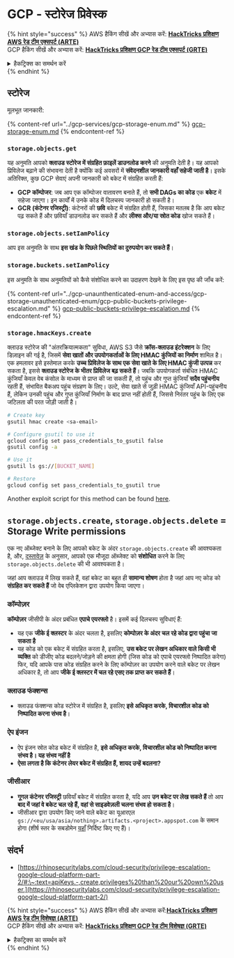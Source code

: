 # GCP - स्टोरेज प्रिवेस्क

{% hint style="success" %}
AWS हैकिंग सीखें और अभ्यास करें: <img src="/.gitbook/assets/image.png" alt="" data-size="line">[**HackTricks प्रशिक्षण AWS रेड टीम एक्सपर्ट (ARTE)**](https://training.hacktricks.xyz/courses/arte)<img src="/.gitbook/assets/image.png" alt="" data-size="line">\
GCP हैकिंग सीखें और अभ्यास करें: <img src="/.gitbook/assets/image (2).png" alt="" data-size="line">[**HackTricks प्रशिक्षण GCP रेड टीम एक्सपर्ट (GRTE)**<img src="/.gitbook/assets/image (2).png" alt="" data-size="line">](https://training.hacktricks.xyz/courses/grte)

<details>

<summary>हैकट्रिक्स का समर्थन करें</summary>

* [**सदस्यता योजनाएं**](https://github.com/sponsors/carlospolop) की जाँच करें!
* **शामिल हों** 💬 [**डिस्कॉर्ड समूह**](https://discord.gg/hRep4RUj7f) या [**टेलीग्राम समूह**](https://t.me/peass) या हमें **ट्विटर** 🐦 [**@hacktricks\_live**](https://twitter.com/hacktricks\_live)** पर फॉलो** करें।
* **हैकिंग ट्रिक्स साझा करें, PRs सबमिट करके** [**HackTricks**](https://github.com/carlospolop/hacktricks) और [**HackTricks Cloud**](https://github.com/carlospolop/hacktricks-cloud) github रेपो में।

</details>
{% endhint %}

## स्टोरेज

मूलभूत जानकारी:

{% content-ref url="../gcp-services/gcp-storage-enum.md" %}
[gcp-storage-enum.md](../gcp-services/gcp-storage-enum.md)
{% endcontent-ref %}

### `storage.objects.get`

यह अनुमति आपको **क्लाउड स्टोरेज में संग्रहित फ़ाइलें डाउनलोड करने** की अनुमति देती है। यह आपको प्रिविलेज बढ़ाने की संभावना देती है क्योंकि कई अवसरों में **संवेदनशील जानकारी वहाँ सहेजी जाती है**। इसके अतिरिक्त, कुछ GCP सेवाएं अपनी जानकारी को बकेट में संग्रहित करती हैं:

* **GCP कॉम्पोजर**: जब आप एक कॉम्पोजर वातावरण बनाते हैं, तो **सभी DAGs का कोड** एक **बकेट** में सहेजा जाएगा। इन कार्यों में उनके कोड में दिलचस्प जानकारी हो सकती है।
* **GCR (कंटेनर रजिस्ट्री)**: कंटेनरों की **छवि** बकेट में संग्रहित होती हैं, जिसका मतलब है कि आप बकेट पढ़ सकते हैं और छवियाँ डाउनलोड कर सकते हैं और **लीक्स और/या स्रोत कोड** खोज सकते हैं।

### `storage.objects.setIamPolicy`

आप इस अनुमति के साथ **इस खंड के पिछले स्थितियों का दुरुपयोग कर सकते हैं**।

### **`storage.buckets.setIamPolicy`**

इस अनुमति के साथ अनुमतियों को कैसे संशोधित करने का उदाहरण देखने के लिए इस पृष्ठ की जाँच करें:

{% content-ref url="../gcp-unaunthenticated-enum-and-access/gcp-storage-unauthenticated-enum/gcp-public-buckets-privilege-escalation.md" %}
[gcp-public-buckets-privilege-escalation.md](../gcp-unaunthenticated-enum-and-access/gcp-storage-unauthenticated-enum/gcp-public-buckets-privilege-escalation.md)
{% endcontent-ref %}

### `storage.hmacKeys.create`

क्लाउड स्टोरेज की "अंतरक्रियात्मकता" सुविधा, AWS S3 जैसे **क्रॉस-क्लाउड इंटरेक्शन** के लिए डिज़ाइन की गई है, जिसमें **सेवा खातों और उपयोगकर्ताओं के लिए HMAC कुंजियों का निर्माण** शामिल है। एक हमलावर इसे इस्तेमाल करके **उच्च प्रिविलेज के साथ एक सेवा खाते के लिए HMAC कुंजी उत्पन्न** कर सकता है, इससे **क्लाउड स्टोरेज के भीतर प्रिविलेज बढ़ सकते हैं**। जबकि उपयोगकर्ता संबंधित HMAC कुंजियाँ केवल वेब कंसोल के माध्यम से प्राप्त की जा सकती हैं, तो पहुंच और गुप्त कुंजियाँ **सदैव पहुंचनीय** रहती हैं, संभावित बैकअप पहुंच संग्रहण के लिए। उल्टे, सेवा खाते से जुड़ी HMAC कुंजियाँ API-पहुंचनीय हैं, लेकिन उनकी पहुंच और गुप्त कुंजियाँ निर्माण के बाद प्राप्त नहीं होती हैं, जिससे निरंतर पहुंच के लिए एक जटिलता की परत जोड़ी जाती है।
```bash
# Create key
gsutil hmac create <sa-email>

# Configure gsutil to use it
gcloud config set pass_credentials_to_gsutil false
gsutil config -a

# Use it
gsutil ls gs://[BUCKET_NAME]

# Restore
gcloud config set pass_credentials_to_gsutil true
```
Another exploit script for this method can be found [here](https://github.com/RhinoSecurityLabs/GCP-IAM-Privilege-Escalation/blob/master/ExploitScripts/storage.hmacKeys.create.py).

## `storage.objects.create`, `storage.objects.delete` = Storage Write permissions

एक नए ऑब्जेक्ट बनाने के लिए आपको बकेट के अंदर `storage.objects.create` की आवश्यकता है, और, [दस्तावेज़](https://cloud.google.com/storage/docs/access-control/iam-permissions#object\_permissions) के अनुसार, आपको एक मौजूदा ऑब्जेक्ट को **संशोधित** करने के लिए `storage.objects.delete` की भी आवश्यकता है।

जहां आप क्लाउड में लिख सकते हैं, वहां बकेट का बहुत ही **सामान्य शोषण** होता है जहां आप नए कोड को **संग्रहित कर सकते हैं** जो वेब एप्लिकेशन द्वारा उपयोग किया जाएगा।

### कॉम्पोज़र

**कॉम्पोज़र** जीसीपी के अंदर प्रबंधित **एपाचे एयरफ्लो** है। इसमें कई दिलचस्प सुविधाएं हैं:

* यह एक **जीके ई क्लस्टर** के अंदर चलता है, इसलिए **कोम्पोज़र के अंदर चल रहे कोड द्वारा पहुंचा जा सकता है**
* यह कोड को एक बकेट में संग्रहित करता है, इसलिए, **उस बकेट पर लेखन अधिकार वाले किसी भी व्यक्ति** को डीजीए कोड बदलने/जोड़ने की क्षमता होगी (जिस कोड को एपाचे एयरफ्लो निष्पादित करेगा)\
फिर, यदि आपके पास कोड संग्रहित करने के लिए कॉम्पोज़र का उपयोग करने वाले बकेट पर लेखन अधिकार है, तो आप **जीके ई क्लस्टर में चल रहे एसए तक प्राप्त कर सकते हैं**।

### क्लाउड फंक्शन्स

* क्लाउड फंक्शन्स कोड स्टोरेज में संग्रहित है, इसलिए **इसे अधिकृत करके, विचारशील कोड को निष्पादित करना संभव है**।

### ऐप इंजन

* ऐप इंजन स्रोत कोड बकेट में संग्रहित है, **इसे अधिकृत करके, विचारशील कोड को निष्पादित करना संभव है। यह संभव नहीं है**
* **ऐसा लगता है कि कंटेनर लेयर बकेट में संग्रहित हैं, शायद उन्हें बदलना?**

### जीसीआर

* **गूगल कंटेनर रजिस्ट्री** छवियाँ बकेट में संग्रहित करता है, यदि आप **उन बकेट पर लेख सकते हैं** तो आप **बाद में जहां वे बकेट चल रहे हैं, वहां से साइडवेज़ली चलना संभव हो सकता है**।
* जीसीआर द्वारा उपयोग किए जाने वाले बकेट का यूआरएल `gs://<eu/usa/asia/nothing>.artifacts.<project>.appspot.com` के समान होगा (शीर्ष स्तर के सबडोमेन [यहाँ](https://cloud.google.com/container-registry/docs/pushing-and-pulling) निर्दिष्ट किए गए हैं)।

## **संदर्भ**

* [https://rhinosecuritylabs.com/cloud-security/privilege-escalation-google-cloud-platform-part-2/#:\~:text=apiKeys.-,create,privileges%20than%20our%20own%20user.](https://rhinosecuritylabs.com/cloud-security/privilege-escalation-google-cloud-platform-part-2/)

{% hint style="success" %}
AWS हैकिंग सीखें और अभ्यास करें:<img src="/.gitbook/assets/image.png" alt="" data-size="line">[**HackTricks प्रशिक्षण AWS रेड टीम विशेषज्ञ (ARTE)**](https://training.hacktricks.xyz/courses/arte)<img src="/.gitbook/assets/image.png" alt="" data-size="line">\
GCP हैकिंग सीखें और अभ्यास करें: <img src="/.gitbook/assets/image (2).png" alt="" data-size="line">[**HackTricks प्रशिक्षण GCP रेड टीम विशेषज्ञ (GRTE)**<img src="/.gitbook/assets/image (2).png" alt="" data-size="line">](https://training.hacktricks.xyz/courses/grte)

<details>

<summary>हैकट्रिक्स का समर्थन करें</summary>

* [**सदस्यता योजनाएं**](https://github.com/sponsors/carlospolop) की जाँच करें!
* **शामिल हों** 💬 [**डिस्कॉर्ड समूह**](https://discord.gg/hRep4RUj7f) या [**टेलीग्राम समूह**](https://t.me/peass) या हमें **ट्विटर** 🐦 [**@hacktricks\_live**](https://twitter.com/hacktricks\_live)** पर फॉलो** करें।
* **हैकिंग ट्रिक्स साझा करें, हैकट्रिक्स** [**HackTricks**](https://github.com/carlospolop/hacktricks) और [**HackTricks Cloud**](https://github.com/carlospolop/hacktricks-cloud) github रेपो में पीआर जमा करके।

</details>
{% endhint %}
